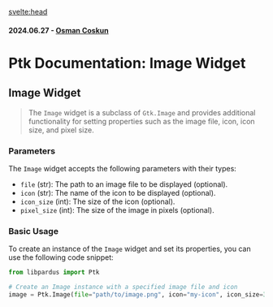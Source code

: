 <svelte:head>

<title>Ptk Documentation: Image Widget</title>
<meta name="description" content="Learn about the Image widget in Ptk, a subclass of Gtk.Image that allows setting properties such as image file path, icon name, icon size, and pixel size. Explore how to create and configure Image instances to display images and icons in GTK+ applications.">
<meta property="og:title" content="Ptk Documentation: Image Widget">
<meta property="og:description" content="Learn about the Image widget in Ptk, a subclass of Gtk.Image that allows setting properties such as image file path, icon name, icon size, and pixel size. Explore how to create and configure Image instances to display images and icons in GTK+ applications.">
<meta property="og:image" content="https://raw.githubusercontent.com/pardus/pardus.github.io/main/src/lib/assets/logo.svg">
<meta property="og:url" content="https://pardus.github.io/wiki/libpardus/image">
<meta name="twitter:card" content="summary_large_image">
<meta name="twitter:title" content="Ptk Documentation: Image Widget">
<meta name="twitter:description" content="Learn about the Image widget in Ptk, a subclass of Gtk.Image that allows setting properties such as image file path, icon name, icon size, and pixel size. Explore how to create and configure Image instances to display images and icons in GTK+ applications.">
<meta name="twitter:image" content="https://raw.githubusercontent.com/pardus/pardus.github.io/main/src/lib/assets/logo.svg">
</svelte:head>

#### 2024.06.27 - [Osman Coskun](https://github.com/osmancoskun)

# Ptk Documentation: Image Widget

## Image Widget

> The `Image` widget is a subclass of `Gtk.Image` and provides additional functionality for setting properties such as the image file, icon, icon size, and pixel size.

### Parameters

The `Image` widget accepts the following parameters with their types:

- `file` (str): The path to an image file to be displayed (optional).
- `icon` (str): The name of the icon to be displayed (optional).
- `icon_size` (int): The size of the icon (optional).
- `pixel_size` (int): The size of the image in pixels (optional).

### Basic Usage

To create an instance of the `Image` widget and set its properties, you can use the following code snippet:

```python
from libpardus import Ptk

# Create an Image instance with a specified image file and icon
image = Ptk.Image(file="path/to/image.png", icon="my-icon", icon_size=32, pixel_size=200)
```
